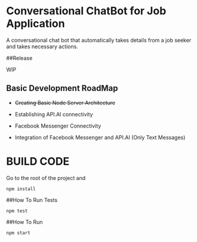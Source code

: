 # Conversational ChatBot for Job Application #

A conversational chat bot that automatically takes details from a job seeker and takes necessary actions.

##Release

WIP

## Basic Development RoadMap

*   ~~Creating Basic Node Server Architecture~~

*   Establishing API.AI connectivity

*   Facebook Messenger Connectivity

*   Integration of Facebook Messenger and API.AI (Only Text Messages)


# BUILD CODE

Go to the root of the project and

`npm install`

##How To Run Tests

`npm test`

##How To Run

`npm start`